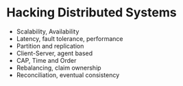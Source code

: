 # Hacking Distributed Systems

  - Scalability, Availability
  - Latency, fault tolerance, performance
  - Partition and replication
  - Client-Server, agent based
  - CAP, Time and Order
  - Rebalancing, claim ownership
  - Reconciliation, eventual consistency


